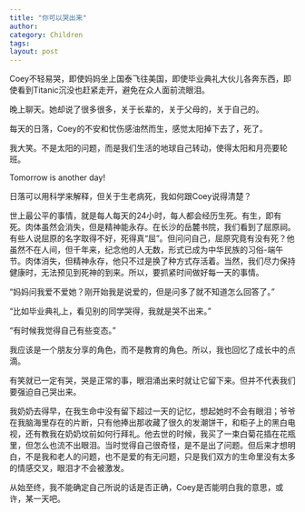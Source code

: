 ```yaml
---
title: "你可以哭出来"
author:
category: Children
tags: 
layout: post
---
```

Coey不轻易哭，即使妈妈坐上国泰飞往美国，即使毕业典礼大伙儿各奔东西，即使看到Titanic沉没也赶紧走开，避免在众人面前流眼泪。

晚上聊天。她却说了很多很多，关于长辈的，关于父母的，关于自己的。

每天的日落，Coey的不安和忧伤感油然而生，感觉太阳掉下去了，死了。

我大笑。不是太阳的问题，而是我们生活的地球自己转动，使得太阳和月亮要轮班。

Tomorrow is another day!

日落可以用科学来解释，但关于生老病死，我如何跟Coey说得清楚？

世上最公平的事情，就是每人每天的24小时，每人都会经历生死。有生，即有死。肉体虽然会消失，但是精神能永存。在长沙的岳麓书院，我们看到了屈原祠。有些人说屈原的名字取得不好，死得真“屈”。但问问自己，屈原究竟有没有死？他虽然不在人间，但千年来，纪念他的人无数，形式已成为中华民族的习俗-端午节。肉体消失，但精神永存，他只不过是换了种方式存活着。当然，我们尽力保持健康时，无法预见到死神的到来。所以，要抓紧时间做好每一天的事情。

“妈妈问我爱不爱她？刚开始我是说爱的，但是问多了就不知道怎么回答了。”

“比如毕业典礼上，看见别的同学哭得，我就是哭不出来。”

“有时候我觉得自己有些变态。”

我应该是一个朋友分享的角色，而不是教育的角色。所以，我也回忆了成长中的点滴。

有笑就已一定有哭，哭是正常的事，眼泪涌出来时就让它留下来。但并不代表我们要强迫自己哭出来。

我奶奶去得早，在我生命中没有留下超过一天的记忆，想起她时不会有眼泪；爷爷在我脑海里存在的片断，只有他捧出那收藏了很久的发潮饼干，和柜子上的黑白电视，还有教我在奶奶坟前如何行拜礼。他去世的时候，我买了一束白菊花插在花瓶里，但怎么也流不出眼泪。当时觉得自己很奇怪，是不是出了问题。但后来才想明白，不是我和老人的问题，也不是爱的有无问题，只是我们双方的生命里没有太多的情感交叉，眼泪才不会被激发。

从始至终，我不能确定自己所说的话是否正确，Coey是否能明白我的意思，或许，某一天吧。

